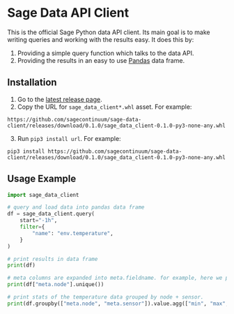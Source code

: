 # Sage Data API Client

This is the official Sage Python data API client. Its main goal is to make writing queries and working with the results easy. It does this by:

1. Providing a simple query function which talks to the data API.
2. Providing the results in an easy to use [Pandas](https://pandas.pydata.org) data frame.

## Installation

1. Go to the [latest release page](https://github.com/sagecontinuum/sage-data-client/releases/latest).
2. Copy the URL for `sage_data_client*.whl` asset. For example:
```
https://github.com/sagecontinuum/sage-data-client/releases/download/0.1.0/sage_data_client-0.1.0-py3-none-any.whl
```
3. Run `pip3 install url`. For example:
```
pip3 install https://github.com/sagecontinuum/sage-data-client/releases/download/0.1.0/sage_data_client-0.1.0-py3-none-any.whl
```

## Usage Example

```python
import sage_data_client

# query and load data into pandas data frame
df = sage_data_client.query(
    start="-1h",
    filter={
        "name": "env.temperature",
    }
)

# print results in data frame
print(df)

# meta columns are expanded into meta.fieldname. for example, here we print the unique nodes
print(df["meta.node"].unique())

# print stats of the temperature data grouped by node + sensor.
print(df.groupby(["meta.node", "meta.sensor"]).value.agg(["min", "max", "mean"]))
```
